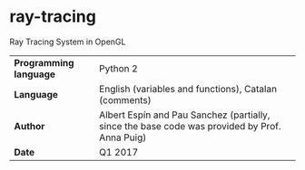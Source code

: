 # ray-tracing
Ray Tracing System in OpenGL


| | | |
|-|-|-|
| **Programming language**  | Python 2 |
| **Language**   | English (variables and functions), Catalan (comments) |
| **Author** | Albert Espín and Pau Sanchez (partially, since the base code was provided by Prof. Anna Puig) |
| **Date**  | Q1 2017  |
